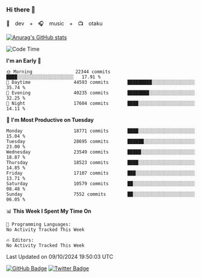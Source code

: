 ### Hi there 👋

🚀　dev　+　🎧　music　+　📺　otaku


[![Anurag's GitHub stats](https://github-readme-stats.vercel.app/api?username=koheitasaka&count_private=true&show_icons=true&theme=monokai)](https://github.com/koheitasaka/github-readme-stats)

<!--START_SECTION:waka-->
![Code Time](http://img.shields.io/badge/Code%20Time-1%2C161%20hrs%2023%20mins-blue)

**I'm an Early 🐤** 

```text
🌞 Morning                22344 commits       ████░░░░░░░░░░░░░░░░░░░░░   17.91 % 
🌆 Daytime                44593 commits       █████████░░░░░░░░░░░░░░░░   35.74 % 
🌃 Evening                40235 commits       ████████░░░░░░░░░░░░░░░░░   32.25 % 
🌙 Night                  17604 commits       ████░░░░░░░░░░░░░░░░░░░░░   14.11 % 
```
📅 **I'm Most Productive on Tuesday** 

```text
Monday                   18771 commits       ████░░░░░░░░░░░░░░░░░░░░░   15.04 % 
Tuesday                  28695 commits       ██████░░░░░░░░░░░░░░░░░░░   23.00 % 
Wednesday                23549 commits       █████░░░░░░░░░░░░░░░░░░░░   18.87 % 
Thursday                 18523 commits       ████░░░░░░░░░░░░░░░░░░░░░   14.85 % 
Friday                   17107 commits       ███░░░░░░░░░░░░░░░░░░░░░░   13.71 % 
Saturday                 10579 commits       ██░░░░░░░░░░░░░░░░░░░░░░░   08.48 % 
Sunday                   7552 commits        ██░░░░░░░░░░░░░░░░░░░░░░░   06.05 % 
```


📊 **This Week I Spent My Time On** 

```text
💬 Programming Languages: 
No Activity Tracked This Week

🔥 Editors: 
No Activity Tracked This Week
```


 Last Updated on 09/10/2024 19:50:03 UTC
<!--END_SECTION:waka-->

[![GitHub Badge](https://img.shields.io/badge/GitHub-100000?style=for-the-badge&logo=github&logoColor=white)](https://github.com/koheitasaka)
[![Twitter Badge](https://img.shields.io/badge/Twitter-1DA1F2?style=for-the-badge&logo=twitter&logoColor=white)](https://twitter.com/sleep_asleep_)
